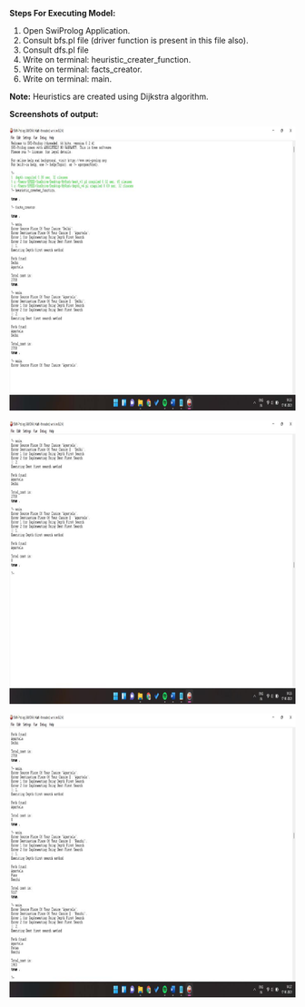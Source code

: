 **Steps For Executing Model:**
1. Open SwiProlog Application.
2. Consult bfs.pl file (driver function is present in this file also).
3. Consult dfs.pl file
4. Write on terminal: heuristic_creater_function.
5. Write on terminal: facts_creator.
6. Write on terminal: main.


**Note:** Heuristics are created using Dijkstra algorithm.

**Screenshots of output:**
<p align="center">
  <img width="900" height="500" src="Screenshots/Report 1.jpg">
</p>
<p align = "center">
</p>

<p align="center">
  <img width="900" height="500" src="Screenshots/Report 2.jpg">
</p>
<p align = "center">
</p>

<p align="center">
  <img width="900" height="500" src="Screenshots/Report 3.jpg">
</p>
<p align = "center">
</p>
